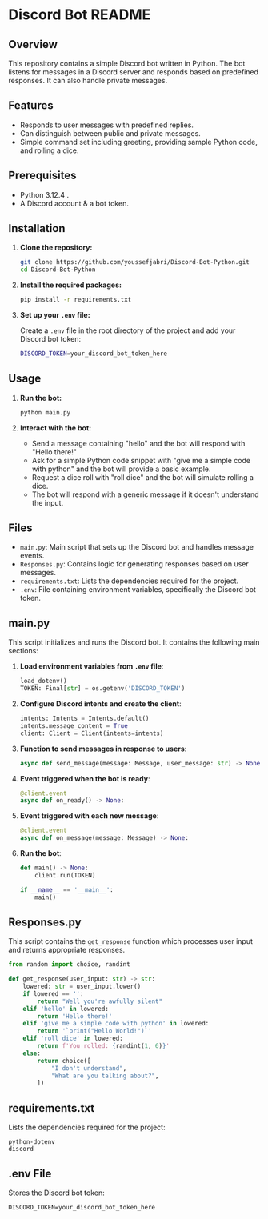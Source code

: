 # Discord Bot README

## Overview

This repository contains a simple Discord bot written in Python. The bot listens for messages in a Discord server and responds based on predefined responses. It can also handle private messages.

## Features

- Responds to user messages with predefined replies.
- Can distinguish between public and private messages.
- Simple command set including greeting, providing sample Python code, and rolling a dice.

## Prerequisites

- Python 3.12.4 .
- A Discord account & a bot token.

## Installation

1. **Clone the repository:**

    ```sh
    git clone https://github.com/youssefjabri/Discord-Bot-Python.git
    cd Discord-Bot-Python
    ```

2. **Install the required packages:**

    ```sh
    pip install -r requirements.txt
    ```

3. **Set up your `.env` file:**

    Create a `.env` file in the root directory of the project and add your Discord bot token:

    ```sh
    DISCORD_TOKEN=your_discord_bot_token_here
    ```

## Usage

1. **Run the bot:**

    ```sh
    python main.py
    ```

2. **Interact with the bot:**

    - Send a message containing "hello" and the bot will respond with "Hello there!"
    - Ask for a simple Python code snippet with "give me a simple code with python" and the bot will provide a basic example.
    - Request a dice roll with "roll dice" and the bot will simulate rolling a dice.
    - The bot will respond with a generic message if it doesn't understand the input.

## Files

- `main.py`: Main script that sets up the Discord bot and handles message events.
- `Responses.py`: Contains logic for generating responses based on user messages.
- `requirements.txt`: Lists the dependencies required for the project.
- `.env`: File containing environment variables, specifically the Discord bot token.

## main.py

This script initializes and runs the Discord bot. It contains the following main sections:

1. **Load environment variables from `.env` file**:
   ```python
   load_dotenv()
   TOKEN: Final[str] = os.getenv('DISCORD_TOKEN')
   ```

2. **Configure Discord intents and create the client**:
   ```python
   intents: Intents = Intents.default()
   intents.message_content = True
   client: Client = Client(intents=intents)
   ```

3. **Function to send messages in response to users**:
   ```python
   async def send_message(message: Message, user_message: str) -> None:
   ```

4. **Event triggered when the bot is ready**:
   ```python
   @client.event
   async def on_ready() -> None:
   ```

5. **Event triggered with each new message**:
   ```python
   @client.event
   async def on_message(message: Message) -> None:
   ```

6. **Run the bot**:
   ```python
   def main() -> None:
       client.run(TOKEN)
   
   if __name__ == '__main__':
       main()
   ```

## Responses.py

This script contains the `get_response` function which processes user input and returns appropriate responses.

```python
from random import choice, randint

def get_response(user_input: str) -> str:
    lowered: str = user_input.lower()
    if lowered == '':
        return "Well you're awfully silent"
    elif 'hello' in lowered:
        return 'Hello there!'
    elif 'give me a simple code with python' in lowered:
        return '`print("Hello World!")`'
    elif 'roll dice' in lowered:
        return f'You rolled: {randint(1, 6)}'
    else:
        return choice([
            "I don't understand",
            "What are you talking about?",
        ])
```

## requirements.txt

Lists the dependencies required for the project:

```
python-dotenv
discord
```

## .env File

Stores the Discord bot token:

```
DISCORD_TOKEN=your_discord_bot_token_here
```
